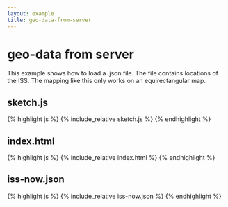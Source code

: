 ```yaml
---
layout: example
title: geo-data-from-server
---
```

# geo-data from server

This example shows how to load a .json file. The file contains locations of the ISS. The mapping like this only works on an equirectangular map.  

## sketch.js 
{% highlight js %}
{% include_relative sketch.js %}
{% endhighlight %}

## index.html 

{% highlight js %}
{% include_relative index.html %}
{% endhighlight %}


## iss-now.json 

{% highlight js %}
{% include_relative iss-now.json %}
{% endhighlight %}
